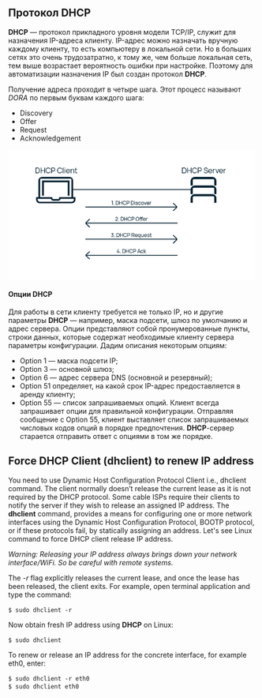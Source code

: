 ## Протокол **DHCP**
**DHCP** — протокол прикладного уровня модели TCP/IP, служит для назначения IP-адреса клиенту.
IP-адрес можно назначать вручную каждому клиенту, то есть компьютеру в локальной сети.
Но в больших сетях это очень трудозатратно, к тому же, чем больше локальная сеть, тем выше возрастает вероятность ошибки при настройке.
Поэтому для автоматизации назначения IP был создан протокол **DHCP**.

Получение адреса проходит в четыре шага.
Этот процесс называют *DORA* по первым буквам каждого шага:
- Discovery
- Offer
- Request
- Acknowledgement

<img src="../misc/images/dhcp.png" alt="network_route" width="500"/>

#### Опции **DHCP**
Для работы в сети клиенту требуется не только IP, но и другие параметры **DHCP** — например, маска подсети, шлюз по умолчанию и адрес сервера.
Опции представляют собой пронумерованные пункты, строки данных, которые содержат необходимые клиенту сервера параметры конфигурации.
Дадим описания некоторым опциям:
- Option 1 — маска подсети IP; 
- Option 3 — основной шлюз; 
- Option 6 — адрес сервера DNS (основной и резервный); 
- Option 51 определяет, на какой срок IP-адрес предоставляется в аренду клиенту; 
- Option 55 — список запрашиваемых опций. Клиент всегда запрашивает опции для правильной конфигурации. Отправляя сообщение с Option 55, клиент выставляет список запрашиваемых числовых кодов опций в порядке предпочтения. **DHCP**-сервер старается отправить ответ с опциями в том же порядке. 

##  Force **DHCP** Client (**dhclient**) to renew IP address
You need to use Dynamic Host Configuration Protocol Client i.e., dhclient command.
The client normally doesn’t release the current lease as it is not required by the DHCP protocol.
Some cable ISPs require their clients to notify the server if they wish to release an assigned IP address.
The **dhclient** command, provides a means for configuring one or more network interfaces using the Dynamic Host Configuration Protocol, BOOTP protocol, or if these protocols fail, by statically assigning an address.
Let's see Linux command to force DHCP client release IP address.

*Warning: Releasing your IP address always brings down your network interface/WiFi.
So be careful with remote systems.*

The *-r* flag explicitly releases the current lease, and once the lease has been released, the client exits.
For example, open terminal application and type the command:
```shell
$ sudo dhclient -r
```

Now obtain fresh IP address using **DHCP** on Linux:
```shell
$ sudo dhclient
```

To renew or release an IP address for the concrete interface, for example eth0, enter:
```shell
$ sudo dhclient -r eth0
$ sudo dhclient eth0
```